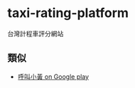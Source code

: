 # taxi-rating-platform
台灣計程車評分網站

## 類似

+ [呼叫小黃 on Google play](https://play.google.com/store/apps/details?id=org.sleepnova.android.taxi&hl=zh_TW&gl=US)

